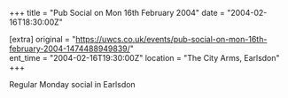 +++
title = "Pub Social on Mon 16th February 2004"
date = "2004-02-16T18:30:00Z"

[extra]
original = "https://uwcs.co.uk/events/pub-social-on-mon-16th-february-2004-1474488949839/"    
ent_time = "2004-02-16T19:30:00Z"
location = "The City Arms, Earlsdon"
+++

Regular Monday social in Earlsdon

